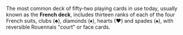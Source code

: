 <p>The most common deck of fifty-two playing cards in use today, usually known as the <strong>French deck</strong>, includes thirteen ranks of each of the four French suits, clubs (♣), diamonds (♦), hearts (♥) and spades (♠), with reversible Rouennais &quot;court&quot; or face cards.</p>
